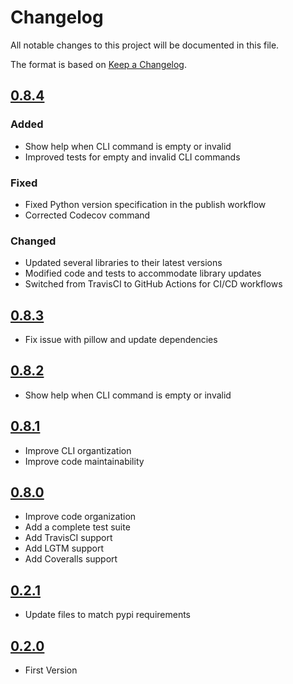 # Changelog

All notable changes to this project will be documented in this file.

The format is based on [Keep a Changelog](http://keepachangelog.com/en/1.0.0/).

## [0.8.4](../../releases/tag/0.8.4)

### Added

- Show help when CLI command is empty or invalid
- Improved tests for empty and invalid CLI commands

### Fixed

- Fixed Python version specification in the publish workflow
- Corrected Codecov command

### Changed

- Updated several libraries to their latest versions
- Modified code and tests to accommodate library updates
- Switched from TravisCI to GitHub Actions for CI/CD workflows

## [0.8.3](../../releases/tag/0.8.3)

- Fix issue with pillow and update dependencies

## [0.8.2](../../releases/tag/0.8.2)

- Show help when CLI command is empty or invalid

## [0.8.1](../../releases/tag/0.8.1)

- Improve CLI organtization
- Improve code maintainability

## [0.8.0](../../releases/tag/0.8.0)

- Improve code organization
- Add a complete test suite
- Add TravisCI support
- Add LGTM support
- Add Coveralls support

## [0.2.1](../../releases/tag/0.2.1)

- Update files to match pypi requirements

## [0.2.0](../../releases/tag/0.2.0)

- First Version
